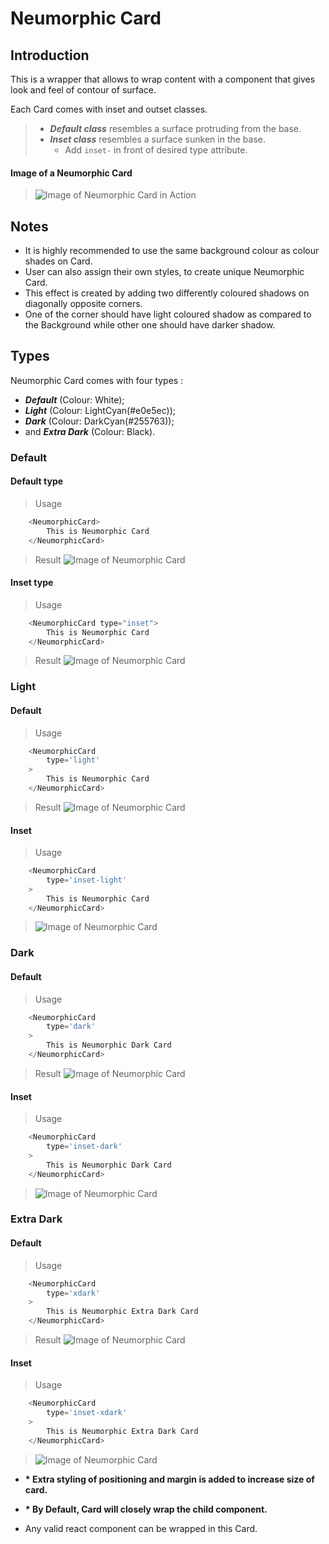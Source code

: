 # Neumorphic Card
## Introduction
This is a wrapper that allows to wrap content with a component that gives look and feel of contour of surface.

Each Card comes with inset and outset classes. 
> - __*Default class*__ resembles a surface protruding from the base.
> - __*Inset class*__ resembles a surface sunken in the base.
>   - Add ```inset-``` in front of desired type attribute.

#### Image of a Neumorphic Card

> ![Image of Neumorphic Card in Action](https://github.com/ArvindSinghRawat/Random-React-UI-Components/blob/master/src/components/neumorphic/Card/screenshots/DefaultNeumorphicCard.png?raw=true)

## Notes
- It is highly recommended to use the same background colour as colour shades on Card.
- User can also assign their own styles, to create unique Neumorphic Card.
- This effect is created by adding two differently coloured shadows on diagonally opposite corners.
- One of the corner should have light coloured shadow as compared to the Background while other one should have darker shadow.

## Types
Neumorphic Card comes with four types : 
- __*Default*__ (Colour: White);
- __*Light*__ (Colour: LightCyan(#e0e5ec)); 
- __*Dark*__ (Colour: DarkCyan(#255763)); 
- and __*Extra Dark*__ (Colour: Black).

### Default

#### Default type

> Usage
    
```javascript
    <NeumorphicCard>
        This is Neumorphic Card
    </NeumorphicCard>
```
> Result 
> ![Image of Neumorphic Card](https://github.com/ArvindSinghRawat/Random-React-UI-Components/blob/master/src/components/neumorphic/Card/screenshots/DefaultNeumorphicCard.png?raw=true)

#### Inset type

> Usage
    
```javascript
    <NeumorphicCard type="inset">
        This is Neumorphic Card
    </NeumorphicCard>
```
> Result 
> ![Image of Neumorphic Card](https://github.com/ArvindSinghRawat/Random-React-UI-Components/blob/master/src/components/neumorphic/Card/screenshots/InsetDefaultNeumorphicCard.png?raw=true)

### Light

#### Default
> Usage
    
```javascript
    <NeumorphicCard
        type='light'
    >
        This is Neumorphic Card
    </NeumorphicCard>
```
> Result 
> ![Image of Neumorphic Card](https://github.com/ArvindSinghRawat/Random-React-UI-Components/blob/master/src/components/neumorphic/Card/screenshots/LightNeumorphicCard.png?raw=true)

#### Inset

> Usage
    
```javascript
    <NeumorphicCard
        type='inset-light'
    >
        This is Neumorphic Card
    </NeumorphicCard>
```
> ![Image of Neumorphic Card](https://github.com/ArvindSinghRawat/Random-React-UI-Components/blob/master/src/components/neumorphic/Card/screenshots/InsetLightNeumorphicCard.png?raw=true)

### Dark

#### Default
> Usage
    
```javascript
    <NeumorphicCard
        type='dark'
    >
        This is Neumorphic Dark Card
    </NeumorphicCard>
```
> Result 
> ![Image of Neumorphic Card](https://github.com/ArvindSinghRawat/Random-React-UI-Components/blob/master/src/components/neumorphic/Card/screenshots/DarkNeumorphicCard.png?raw=true)

#### Inset

> Usage
    
```javascript
    <NeumorphicCard
        type='inset-dark'
    >
        This is Neumorphic Dark Card
    </NeumorphicCard>
```
> ![Image of Neumorphic Card](https://github.com/ArvindSinghRawat/Random-React-UI-Components/blob/master/src/components/neumorphic/Card/screenshots/InsetDarkNeumorphicCard.png?raw=true)


### Extra Dark

#### Default
> Usage
    
```javascript
    <NeumorphicCard
        type='xdark'
    >
        This is Neumorphic Extra Dark Card
    </NeumorphicCard>
```
> Result 
> ![Image of Neumorphic Card](https://github.com/ArvindSinghRawat/Random-React-UI-Components/blob/master/src/components/neumorphic/Card/screenshots/ExtraDarkNeumorphicCard.png?raw=true)

#### Inset

> Usage

```javascript
    <NeumorphicCard
        type='inset-xdark'
    >
        This is Neumorphic Extra Dark Card
    </NeumorphicCard>
```
> ![Image of Neumorphic Card](https://github.com/ArvindSinghRawat/Random-React-UI-Components/blob/master/src/components/neumorphic/Card/screenshots/InsetExtraDarkNeumorphicCard.png?raw=true)



- __* Extra styling of positioning and margin is added to increase size of card.__

- __* By Default, Card will closely wrap the child component.__

- Any valid react component can be wrapped in this Card.
